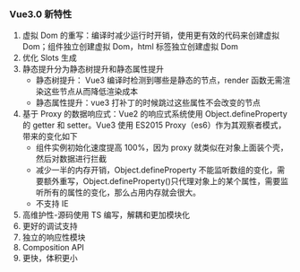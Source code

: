 ### Vue3.0 新特性

1. 虚拟 Dom 的重写：编译时减少运行时开销，使用更有效的代码来创建虚拟 Dom；组件独立创建虚拟 Dom，html 标签独立创建虚拟 Dom
2. 优化 Slots 生成
3. 静态提升分为静态树提升和静态属性提升
   - 静态树提升： Vue3 编译时检测到哪些是静态的节点，render 函数无需渲染这些节点从而降低渲染成本
   - 静态属性提升：vue3 打补丁的时候跳过这些属性不会改变的节点
4. 基于 Proxy 的数据响应式：Vue2 的响应式系统使用 Object.defineProperty 的 getter 和 setter。Vue3 使用 ES2015 Proxy（es6）作为其观察者模式，带来的变化如下
   - 组件实例初始化速度提高 100%，因为 proxy 就类似在对象上面装个壳，然后对数据进行拦截
   - 减少一半的内存开销，Object.defineProperty 不能监听数组的变化，需要额外重写，Object.defineProperty()只代理对象上的某个属性，需要监听所有的属性的变化，那么占用内存就会很大。
   - 不支持 IE
5. 高维护性-源码使用 TS 编写，解耦和更加模块化
6. 更好的调试支持
7. 独立的响应性模块
8. Composition API
9. 更快，体积更小
